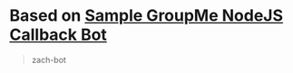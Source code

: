 # Based on [Sample GroupMe NodeJS Callback Bot](https://github.com/groupme/bot-tutorial-nodejs)

> zach-bot
